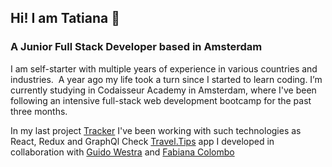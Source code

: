 ## Hi! I am Tatiana 👋
### A Junior Full Stack Developer based in Amsterdam

I am self-starter with multiple years of experience in various countries and industries. 
A year ago my life took a turn since I started to learn coding.
I’m currently studying in Codaisseur Academy in Amsterdam, 
where I've been following an intensive full-stack web development bootcamp for the past three months.

In my last project [Tracker](https://github.com/TatianaIvanovaW/TravelTracker-client) I've been working with such technologies as React, Redux and GraphQl
Check [Travel.Tips](https://github.com/GuidoWestra/Travel-Tips-Front) app I developed in collaboration with [Guido Westra](https://github.com/GuidoWestra) and [Fabiana Colombo](https://github.com/fabianaColombo)

